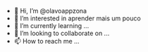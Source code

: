 - 👋 Hi, I’m @olavoappzona
- 👀 I’m interested  in  aprender mais um pouco
- 🌱 I’m currently learning ...
- 💞️ I’m looking to collaborate on ...
- 📫 How to reach me ...

<!---
skayforce/skayforce is a ✨ special ✨ repository because its `README.md` (this file) appears on your GitHub profile.
You can click the Preview link to take a look at your changes.
--->
